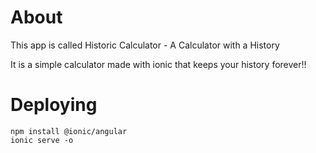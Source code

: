 # About 
This app is called Historic Calculator - A Calculator with a History

It is a simple calculator made with ionic that keeps your history forever!!

# Deploying
```
npm install @ionic/angular 
ionic serve -o 
```
